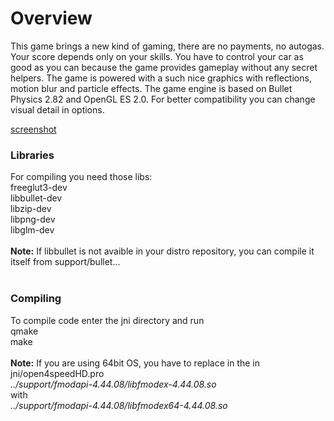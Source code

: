 # Overview #
This game brings a new kind of gaming, there are no payments, no autogas. Your score depends only on your skills. You have to control your car as good as you can because the game provides gameplay without any secret helpers.
The game is powered with a such nice graphics with reflections, motion blur and particle effects.
The game engine is based on Bullet Physics 2.82 and OpenGL ES 2.0. For better compatibility you can change visual detail in options.

[screenshot](https://lh5.ggpht.com/A-6eFpW9FF0DkfKyJgCdXekG2IdVQgFUJQMNgaQzR83iOFAJdi8roiLWnqRHx8VujDc=h900-rw)

### Libraries ###
For compiling you need those libs:<br>
freeglut3-dev<br>
libbullet-dev<br>
libzip-dev<br>
libpng-dev<br>
libglm-dev<br>
<br>
<b>Note:</b> If libbullet is not avaible in your distro repository, you can compile it itself from support/bullet...<br>
<br>
<h3>Compiling</h3>
To compile code enter the jni directory and run<br>
qmake<br>
make<br>
<br>
<b>Note:</b> If you are using 64bit OS, you have to replace in the in jni/open4speedHD.pro<br>
<i>../support/fmodapi-4.44.08/libfmodex-4.44.08.so</i><br>
with<br>
<i>../support/fmodapi-4.44.08/libfmodex64-4.44.08.so</i><br>